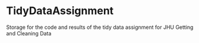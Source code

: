 # TidyDataAssignment
Storage for the code and results of the tidy data assignment for JHU Getting and Cleaning Data

